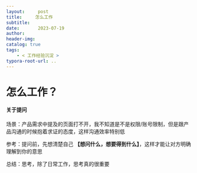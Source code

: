 ```yaml
---
layout:     post
title:     怎么工作
subtitle:  
date:       2023-07-19
author:     
header-img: 
catalog: true
tags:
    - < 工作经验沉淀 >
typora-root-url: ..
---
```




# 怎么工作？



#### 关于提问

场景：产品需求中提及的页面打不开，我不知道是不是权限/账号限制，但是跟产品沟通的时候抱着求证的态度，这样沟通效率特别低

参考：提问前，先想清楚自己 **【想问什么，想要得到什么】**，这样才能让对方明确理解到你的意思

总结：思考，除了日常工作，思考真的很重要
